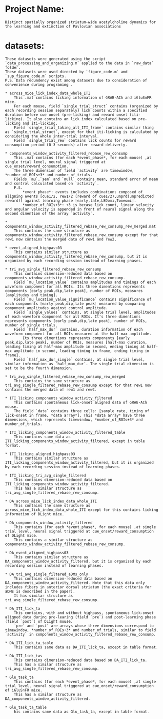 # Project Name:
	Distinct spatially organized striatum-wide acetylcholine dynamics for the learning and extinction of Pavlovian associations
# datasets:
	These datasets were generated using the script `data_processing_and_organizing.m` applied to the data in `raw_data` folder.
	These datasets were used directed by `figure_code.m` and `sup_figure_code.m` scripts.
	P.S. Data redundency exist among datasets due to consideration of convenience during programing .
	
	* across_mice_lick_index_data_whole_ITI
		This .mat contains licking information of GRAB-ACh and iGluSnFR mice. 
		For each mouse, field `single_trial_struct` contains (organized by each recording session separately) lick counts within a specified duration before cue onset (pre-licking) and reward onset (iti-licking). It also contains an lick index calculated based on pre-licking and iti-licking.
		Field `single_trial_taking_all_ITI_frame` contains similar thing as `single_trial_struct`, except for that iti-licking is calculated by considering the whole inter-trial interval.
		Field `single_trial_rew` contains lick counts for reward consumption period (0-3 seconds) after reward deliverty.
		
	* components_window_activity_filtered_rebase_rew_consump
		This .mat contains (for each *event_phase*, for each mouse) ,at single trial level, neural signal triggered at cue_onset/reward_consumption.
		The three dimension of field `activity` are timewindow, *number_of_ROIs+3* and number_of_trials. 
		Fields `mu`,`sem` and `null` contains mean, standard error of mean and control calculated based on `activity`.
		P.S. 
			*event_phase*: events includes combinations composed of aligning events [cue1/2, rew1/2 (reward of cue1/2),unprd(unpredicted reward)] against learning phase [early,late,LEDomi,Toneomi].
			*number_of_ROIs+3*: +3 is becase lick count, linear velocity and angular velocity is appended in front of neural signal along the second dimention of the array `activity`.
			
	* components_window_activity_filtered_rebase_rew_consump_rew_merged.mat
		This contains the same structure as components_window_activity_filtered_rebase_rew_consump except for that rew1 now contains the merged data of rew1 and rew2.
		
	* event_aligned_highpass03
		This contains similar structure as components_window_activity_filtered_rebase_rew_consump, but it is organized by each recording session instead of learning phases.
	
	* tri_avg_single_filtered_rebase_rew_consump
		This contains dimension-reduced data based on components_window_activity_filtered_rebase_rew_consump.
		Field `mu_location_value` contains amplitudes and timings of each waveform component for all ROIs. Its three dimentions represents components [early peak,dip,late peak], number of ROIs, measures [amplitudes and timing].
		Field `mu_location_value_significance` contains significance of each components [early peak,dip,late peak] measured by comparing component amplitudes against control amplitude.
		Field `single_values` contains, at single trial level, amplitudes of each waveform component for all ROIs. It's three dimentions represents components [early peak,dip,late peak], number of ROIs, number of single trials.
		Field `half_max_dur` contains, duration information of each waveform component for all ROIs measured at the half-max amplitude. 
			Its three dimentions represents components [early peak,dip,late peak], number of ROIs, measures [half-max duration, leading timing at half-max amplitude in second, ending timing at half-max amplitude in second, leading timing in frame, ending timing in frame].
		Field `half_max_dur_single` contains, at single trial level, similar information as `half_max_dur`. The single trial dimension is set to be the fourth dimension.
		
	* tri_avg_single_filtered_rebase_rew_consump_rew_merged
		This contains the same structure as tri_avg_single_filtered_rebase_rew_consump except for that rew1 now contains the merged data of rew1 and rew2.
	
	* ITI_licking_components_window_activity_filtered
		This contains spontaneous lick-onset aligned data of GRAB-ACh mouse.
		The field `data` contains three cells: [sample_rate, timing of lick-onset in frame, *data array*]. This *data array* have three dimensions, which represents timewindow, *number_of_ROIs+3* and number_of_trials.
		
	* ITI_licking_components_window_activity_filtered_table
		This contains same data as ITI_licking_components_window_activity_filtered, except in table format.
		
	* ITI_licking_aligned_highpass03
		This contains similar structure as ITI_licking_components_window_activity_filtered, but it is organized by each recording session instead of learning phases.
		
	* ITI_licking_tri_avg_single_filtered
		This contains dimension-reduced data based on ITI_licking_components_window_activity_filtered.
		This has a similar structure as tri_avg_single_filtered_rebase_rew_consump.
		
	* DA_across_mice_lick_index_data_whole_ITI
		This contains the same structure as across_mice_lick_index_data_whole_ITI except for this contains licking information of DLight mice. 
		
	* DA_components_window_activity_filtered
		This contains (for each *event_phase*, for each mouse) ,at single trial level, neural signal triggered at cue_onset/reward_consumption of DLight mice.
		This contains a similar structure as components_window_activity_filtered_rebase_rew_consump.
		
	* DA_event_aligned_highpass03
		This contains similar structure as DA_components_window_activity_filtered, but it is organized by each recording session instead of learning phases.
	
	* DA_tri_avg_single_filtered_aDMs_only
		This contains dimension-reduced data based on DA_components_window_activity_filtered. Note that this data only includes fibers in anterior dorsal striatum (the exact criteria for aDMs is described in the paper).
		It has similar structure as tri_avg_single_filtered_rebase_rew_consump.
	
	* DA_ITI_lick_ta
		This contains, with and without highpass, spontaneous lick-onset aligned data during pre-learing (field `pre`) and post-learning phase (field `post`) of DLight mouse.
		`pre` and `post` are arrays whose three dimensions correspond to timewindow, *number_of_ROIs+3* and number_of_trials, similar to field `activity` in components_window_activity_filtered_rebase_rew_consump.
	
	* DA_ITI_lick_ta_table
		This contains same data as DA_ITI_lick_ta, except in table format.
		
	* DA_ITI_lick_tas
		This contains dimension-reduced data based on DA_ITI_lick_ta.
		This has a similar structure as tri_avg_single_filtered_rebase_rew_consump.
		
	* Glu_task_ta
		This contains (for each *event_phase*, for each mouse) ,at single trial level, neural signal triggered at cue_onset/reward_consumption of iGluSnFR mice.
		This has a similar structure as DA_components_window_activity_filtered.
		
	* Glu_task_ta_table
		his contains same data as Glu_task_ta, except in table format.
	
